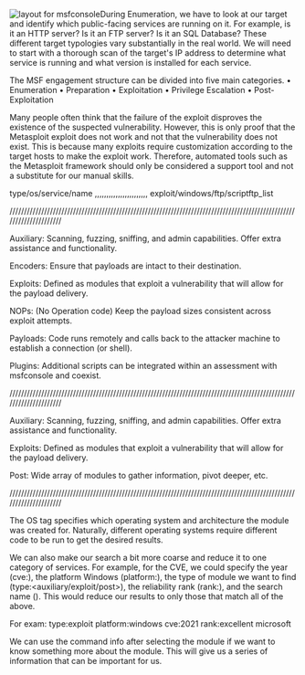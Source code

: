 ![layout for msfconsole](https://github.com/SaijoHuigen/msfconsole/assets/162563633/2f39bda3-a054-4f19-827c-46b608b01992)During Enumeration, we have to look at our target and identify which public-facing services are running on it. For example, is it an HTTP server? Is it an FTP server? Is it an SQL Database? These different target typologies vary substantially in the real world. We will need to start with a thorough scan of the target's IP address to determine what service is running and what version is installed for each service.

The MSF engagement structure can be divided into five main categories.
•	Enumeration
•	Preparation
•	Exploitation
•	Privilege Escalation
•	Post-Exploitation

Many people often think that the failure of the exploit disproves the existence of the suspected vulnerability. However, this is only proof that the Metasploit exploit does not work and not that the vulnerability does not exist. This is because many exploits require customization according to the target hosts to make the exploit work. Therefore, automated tools such as the Metasploit framework should only be considered a support tool and not a substitute for our manual skills.

type/os/service/name
,,,,,,,,,,,,,,,,,,,,,,,
exploit/windows/ftp/scriptftp_list

/////////////////////////////////////////////////////////////////////////////////////////////////////////////////////

Auxiliary:	Scanning, fuzzing, sniffing, and admin capabilities. Offer extra assistance and functionality.

Encoders:	Ensure that payloads are intact to their destination.

Exploits:	Defined as modules that exploit a vulnerability that will allow for the payload delivery.

NOPs:	(No Operation code) Keep the payload sizes consistent across exploit attempts.

Payloads:	Code runs remotely and calls back to the attacker machine to establish a connection (or shell).

Plugins:	Additional scripts can be integrated within an assessment with msfconsole and coexist.

/////////////////////////////////////////////////////////////////////////////////////////////////////////////////////

Auxiliary:	Scanning, fuzzing, sniffing, and admin capabilities. Offer extra assistance and functionality.

Exploits:	Defined as modules that exploit a vulnerability that will allow for the payload delivery.

Post:	Wide array of modules to gather information, pivot deeper, etc.

/////////////////////////////////////////////////////////////////////////////////////////////////////////////////////

The OS tag specifies which operating system and architecture the module was created for. Naturally, different operating systems require different code to be run to get the desired results.

We can also make our search a bit more coarse and reduce it to one category of services. For example, for the CVE, we could specify the year (cve:<year>), the platform Windows (platform:<os>), the type of module we want to find (type:<auxiliary/exploit/post>), the reliability rank (rank:<rank>), and the search name (<pattern>). This would reduce our results to only those that match all of the above.

For exam: type:exploit platform:windows cve:2021 rank:excellent microsoft

We can use the command info after selecting the module if we want to know something more about the module. This will give us a series of information that can be important for us.




